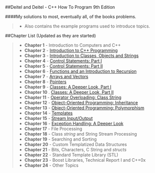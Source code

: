 ##Deitel and Deitel - C++ How To Program 9th Edition

####My solutions to most, eventually all, of the books problems.
> - Also contains the example programs used to introduce topics.

##Chapter List (Updated as they are started)

> - **Chapter 1** - Introduction to Computers and C++
> - **Chapter 2** - [Introduction to C++ Programming](https://github.com/siidney/Cpp-How-To-Program-9E/tree/master/Chapter02)
> - **Chapter 3** - [Introduction to Classes, Objects and Strings](https://github.com/siidney/Cpp-How-To-Program-9E/tree/master/Chapter03)
> - **Chapter 4** - [Control Statements: Part I](https://github.com/siidney/Cpp-How-To-Program-9E/tree/master/Chapter04)
> - **Chapter 5** - [Control Statements: Part II](https://github.com/siidney/Cpp-How-To-Program-9E/tree/master/Chapter05)
> - **Chapter 6** - [Functions and an Introduction to Recursion](https://github.com/siidney/Cpp-How-To-Program-9E/tree/master/Chapter06)
> - **Chapter 7** - [Arrays and Vectors](https://github.com/siidney/Cpp-How-To-Program-9E/tree/master/Chapter07)
> - **Chapter 8** - [Pointers](https://github.com/siidney/Cpp-How-To-Program-9E/tree/master/Chapter08)
> - **Chapter 9** - [Classes: A Deeper Look, Part I](https://github.com/siidney/Cpp-How-To-Program-9E/tree/master/Chapter09)
> - **Chapter 10** . [Classes: A Deeper Look, Part II](https://github.com/siidney/Cpp-How-To-Program-9E/tree/master/Chapter10)
> - **Chapter 11** - [Operator Overloading: Class String](https://github.com/siidney/Cpp-How-To-Program-9E/tree/master/Chapter11)
> - **Chapter 12** - [Object-Oriented Programming: Inheritance](https://github.com/siidney/Cpp-How-To-Program-9E/tree/master/Chapter12)
> - **Chapter 13** - [Object-Oriented Programming: Polymorphism](https://github.com/siidney/Cpp-How-To-Program-9E/tree/master/Chapter13)
> - **Chapter 14** - [Templates](https://github.com/siidney/Cpp-How-To-Program-9E/tree/master/Chapter14)
> - **Chapter 15** - [Stream Input/Output](https://github.com/siidney/Cpp-How-To-Program-9E/tree/master/Chapter15)
> - **Chapter 16** - [Exception Handling: A Deeper Look](https://github.com/siidney/Cpp-How-To-Program-9E/tree/master/Chapter16)
> - **Chapter 17** - File Processing
> - **Chapter 18** - Class *string* and String Stream Processing
> - **Chapter 19** - Searching and Sorting
> - **Chapter 20** - Custom Templatized Data Structures
> - **Chapter 21** - Bits, Characters, C String and *structs*
> - **Chapter 22** - Standard Template Library (STL)
> - **Chapter 23** - Boost Libraries, Technical Report I and C++0x
> - **Chapter 24** - Other Topics
